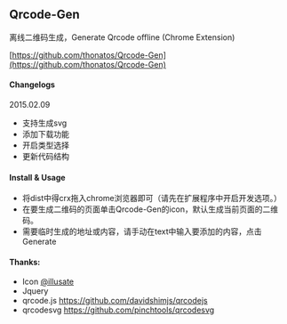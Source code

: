 ## Qrcode-Gen

离线二维码生成，Generate Qrcode offline (Chrome Extension)

[https://github.com/thonatos/Qrcode-Gen](https://github.com/thonatos/Qrcode-Gen)

#### Changelogs

2015.02.09

- 支持生成svg
- 添加下载功能
- 开启类型选择
- 更新代码结构


#### Install & Usage

- 将dist中得crx拖入chrome浏览器即可（请先在扩展程序中开启开发选项。）
- 在要生成二维码的页面单击Qrcode-Gen的icon，默认生成当前页面的二维码。
- 需要临时生成的地址或内容，请手动在text中输入要添加的内容，点击Generate

#### Thanks:

- Icon [@illusate](https://github.com/illusate)
- Jquery
- qrcode.js https://github.com/davidshimjs/qrcodejs
- qrcodesvg https://github.com/pinchtools/qrcodesvg
